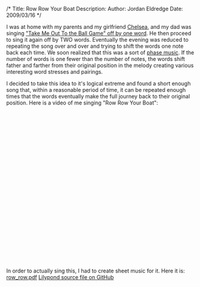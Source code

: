 /*
Title: Row Row Your Boat
Description:
Author: Jordan Eldredge
Date: 2009/03/16
*/

I was at home with my parents and my girlfriend <a href="http://www.chelseahollow.com">Chelsea</a>, and my dad was singing <a href="http://blog.classicalcode.com/?p=330">"Take Me Out To the Ball Game" off by one word</a>. He then proceed to sing it again off by TWO words. Eventually the evening was reduced to repeating the song over and over and trying to shift the words one note back each time. We soon realized that this was a sort of <a href="http://en.wikipedia.org/wiki/Phasing">phase music</a>. If the number of words is one fewer than the number of notes, the words shift father and farther from their original position in the melody creating various interesting word stresses and pairings.

I decided to take this idea to it's logical extreme and found a short enough song that, within a reasonable period of time, it can be repeated enough times that the words eventually make the full journey back to their original position. Here is a video of me singing "Row Row Your Boat":

<object classid="clsid:d27cdb6e-ae6d-11cf-96b8-444553540000" width="500" height="400" codebase="http://download.macromedia.com/pub/shockwave/cabs/flash/swflash.cab#version=6,0,40,0"><param name="allowFullScreen" value="true" /><param name="allowscriptaccess" value="always" /><param name="src" value="http://www.youtube.com/v/_YWitlb7BUc&amp;hl=en&amp;fs=1" /><param name="allowfullscreen" value="true" /><embed type="application/x-shockwave-flash" width="500" height="400" src="http://www.youtube.com/v/_YWitlb7BUc&amp;hl=en&amp;fs=1" allowscriptaccess="always" allowfullscreen="true"></embed></object>

In order to actually sing this, I had to create sheet music for it.
Here it is: <a href="http://blog.classicalcode.com/wp-content/uploads/2009/03/row_row.pdf">row_row.pdf</a>
<a href="https://github.com/captbaritone/eldredge-our_love_will_last_as_long">Lilypond source file on GitHub</a>